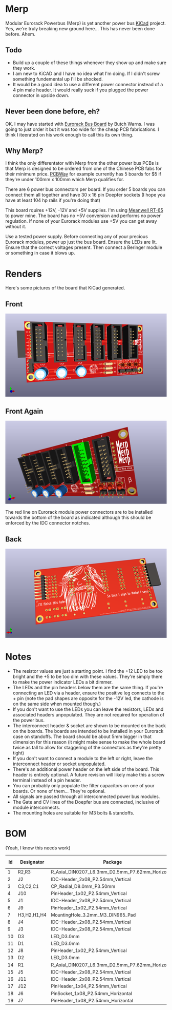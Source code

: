 # Merp

Modular Eurorack Powerbus (Merp) is yet another power bus [KiCad](https://www.kicad.org/) project. Yes, we're truly breaking new ground here... This has never been done before. Ahem.

## Todo

- Build up a couple of these things whenever they show up and make sure they work.
- I am new to KiCAD and I have no idea what I'm doing. If I didn't screw something fundemental up I'll be shocked.
- It would be a good idea to use a different power connector instead of a 4 pin male header. It would really suck if you plugged the power connector in upside down.

## Never been done before, eh?

OK. I may have started with [Eurorack Bus Board](https://github.com/butchwarns/Eurorack_Bus_Board) by Butch Warns. I was going to just order it but it was too wide for the cheap PCB fabrications. I think I iteerated on his work enough to call this its own thing.

## Why Merp?

I think the only differentator with Merp from the other power bus PCBs is that Merp is designed to be ordered from one of the Chinese PCB fabs for their minimum price. [PCBWay](https://www.pcbway.com/) for example currently has 5 boards for $5 if they're under 100mm x 100mm which Merp qualifies for.

There are 6 power bus connectors per board. If you order 5 boards you can connect them all together and have 30 x 16 pin Doepfer sockets (I hope you have at least 104 hp rails if you're doing that) 

This board rquires +12V, -12V and +5V supplies. I'm using [Meanwell RT-65](https://www.meanwell.com/webapp/product/search.aspx?prod=RT-65) to power mine. The board has no +5V conversion and performs no power regulation. If none of your Eurorack modules use +5V you can get away without it.

Use a tested power supply. Before connecting any of your precious Eurorack modules, power up just the bus board. Ensure the LEDs are lit. Ensure that the correct voltages present. Then connect a Beringer module or something in case it blows up. 

# Renders

Here's some pictures of the board that KiCad generated.

## Front

![](images/merp_front.png?raw=true)

## Front Again

![](images/merp_front2.png?raw=true)

The red line on Eurorack module power connectors are to be installed towards the bottom of the board as indicated although this should be enforced by the IDC connector notches.

## Back

![](images/merp_back.png?raw=true)

# Notes

- The resistor values are just a starting point. I find the +12 LED to be too bright and the +5 to be too dim with these values. They're simply there to make the power indicator LEDs a bit dimmer.
- The LEDs and the pin headers below them are the same thing. If you're connecting an LED via a header, ensure the positive leg connects to the + pin (note the pad shapes are opposite for the -12V led, the cathode is on the same side when mounted though.)
- If you don't want to use the LEDs you can leave the resistors, LEDs and associated headers unpopulated. They are not required for operation of the power bus.
- The interconnect header & socket are shown to be mounted on the back on the boards. The boards are intended to be installed in your Eurorack case on standoffs. The board should be about 5mm bigger in that dimension for this reason (it might make sense to make the whole board twice as tall to allow for staggering of the connectors as they're pretty tight)
- If you don't want to connect a module to the left or right, leave the interconnect header or socket unpopulated.
- There's an additional power header on the left side of the board. This header is entirely optional. A future revision will likely make this a screw terminal instead of a pin header.
- You can probably only populate the filter capacitors on one of your boards. Or none of them... They're optional.
- All signals are passed through all interconnected power bus modules.
- The Gate and CV lines of the Doepfer bus are connected, inclusive of module interconnects.
- The mounting holes are suitable for M3 bolts & standoffs.

# BOM

(Yeah, I know this needs work)

|Id |Designator |Package                                         |Quantity|Designation    |Supplier and ref|FIELD7|FIELD8|
|---|-----------|------------------------------------------------|--------|---------------|----------------|------|------|
|1  |R2,R3      |R_Axial_DIN0207_L6.3mm_D2.5mm_P7.62mm_Horizontal|2       |47k            |                |      |      |
|2  |J2         |IDC-Header_2x08_P2.54mm_Vertical                |1       |B              |                |      |      |
|3  |C3,C2,C1   |CP_Radial_D8.0mm_P3.50mm                        |3       |47uF           |                |      |      |
|4  |J10        |PinHeader_1x02_P2.54mm_Vertical                 |1       |-12V           |                |      |      |
|5  |J1         |IDC-Header_2x08_P2.54mm_Vertical                |1       |A              |                |      |      |
|6  |J9         |PinHeader_1x02_P2.54mm_Vertical                 |1       |+12V           |                |      |      |
|7  |H3,H2,H1,H4|MountingHole_3.2mm_M3_DIN965_Pad                |4       |GND            |                |      |      |
|8  |J4         |IDC-Header_2x08_P2.54mm_Vertical                |1       |D              |                |      |      |
|9  |J3         |IDC-Header_2x08_P2.54mm_Vertical                |1       |C              |                |      |      |
|10 |D3         |LED_D3.0mm                                      |1       |-12V           |                |      |      |
|11 |D1         |LED_D3.0mm                                      |1       |+5V            |                |      |      |
|12 |J8         |PinHeader_1x02_P2.54mm_Vertical                 |1       |+5V            |                |      |      |
|13 |D2         |LED_D3.0mm                                      |1       |+12V           |                |      |      |
|14 |R1         |R_Axial_DIN0207_L6.3mm_D2.5mm_P7.62mm_Horizontal|1       |12k            |                |      |      |
|15 |J5         |IDC-Header_2x08_P2.54mm_Vertical                |1       |E              |                |      |      |
|16 |J11        |IDC-Header_2x08_P2.54mm_Vertical                |1       |F              |                |      |      |
|17 |J12        |PinHeader_1x04_P2.54mm_Vertical                 |1       |Conn_01x04_Male|                |      |      |
|18 |J6         |PinSocket_1x08_P2.54mm_Horizontal               |1       |IO1            |                |      |      |
|19 |J7         |PinHeader_1x08_P2.54mm_Horizontal               |1       |IO2            |                |      |      |
